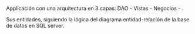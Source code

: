 Applicación con una arquitectura en 3 capas: DAO - Vistas - Negocios - . 

Sus entidades, siguiendo la lógica del diagrama entidad-relación de la base de datos en SQL server.

